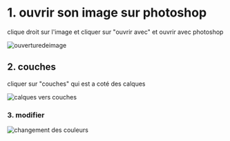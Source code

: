 # 1. ouvrir son image sur photoshop
clique droit sur l'image et cliquer sur "ouvrir avec" et ouvrir avec photoshop




![ouverturedeimage](https://user-images.githubusercontent.com/93718161/142343156-e619a3e9-09cc-43e9-bf89-f8a9ca830d04.gif)
    
## 2. couches
cliquer sur "couches" qui est a coté des calques




![calques vers couches](https://user-images.githubusercontent.com/93718161/142342244-67fb74e4-77c9-40a1-8382-5355897a0d5d.gif)
### 3. modifier
![changement des couleurs](https://user-images.githubusercontent.com/93718161/142342316-8c816d82-f344-49c4-8bc2-92cbb60d713d.gif)

